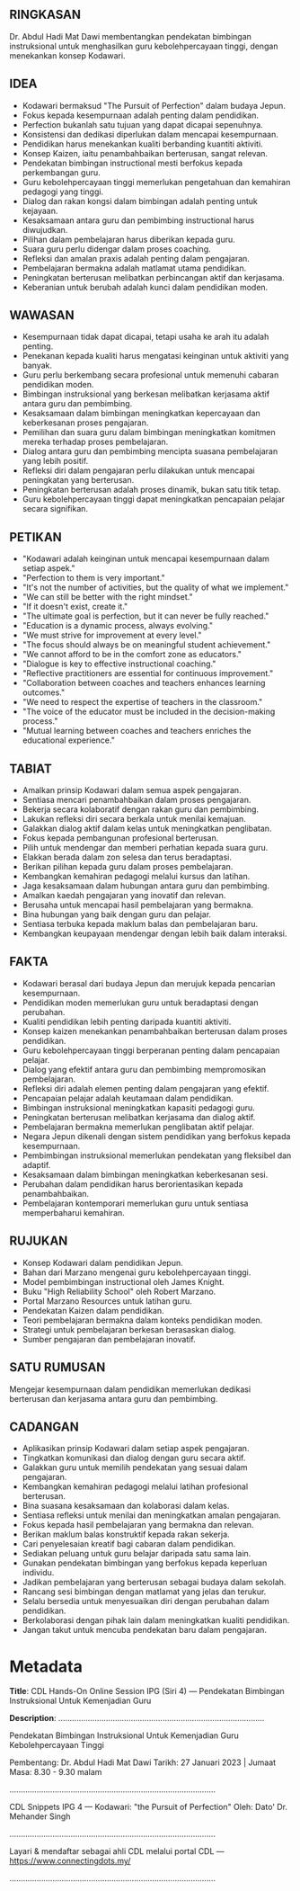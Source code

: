 ## RINGKASAN
Dr. Abdul Hadi Mat Dawi membentangkan pendekatan bimbingan instruksional untuk menghasilkan guru kebolehpercayaan tinggi, dengan menekankan konsep Kodawari.

## IDEA
- Kodawari bermaksud "The Pursuit of Perfection" dalam budaya Jepun.
- Fokus kepada kesempurnaan adalah penting dalam pendidikan.
- Perfection bukanlah satu tujuan yang dapat dicapai sepenuhnya.
- Konsistensi dan dedikasi diperlukan dalam mencapai kesempurnaan.
- Pendidikan harus menekankan kualiti berbanding kuantiti aktiviti.
- Konsep Kaizen, iaitu penambahbaikan berterusan, sangat relevan.
- Pendekatan bimbingan instructional mesti berfokus kepada perkembangan guru.
- Guru kebolehpercayaan tinggi memerlukan pengetahuan dan kemahiran pedagogi yang tinggi.
- Dialog dan rakan kongsi dalam bimbingan adalah penting untuk kejayaan.
- Kesaksamaan antara guru dan pembimbing instructional harus diwujudkan.
- Pilihan dalam pembelajaran harus diberikan kepada guru.
- Suara guru perlu didengar dalam proses coaching.
- Refleksi dan amalan praxis adalah penting dalam pengajaran.
- Pembelajaran bermakna adalah matlamat utama pendidikan.
- Peningkatan berterusan melibatkan perbincangan aktif dan kerjasama.
- Keberanian untuk berubah adalah kunci dalam pendidikan moden.

## WAWASAN
- Kesempurnaan tidak dapat dicapai, tetapi usaha ke arah itu adalah penting.
- Penekanan kepada kualiti harus mengatasi keinginan untuk aktiviti yang banyak.
- Guru perlu berkembang secara profesional untuk memenuhi cabaran pendidikan moden.
- Bimbingan instruksional yang berkesan melibatkan kerjasama aktif antara guru dan pembimbing.
- Kesaksamaan dalam bimbingan meningkatkan kepercayaan dan keberkesanan proses pengajaran.
- Pemilihan dan suara guru dalam bimbingan meningkatkan komitmen mereka terhadap proses pembelajaran.
- Dialog antara guru dan pembimbing mencipta suasana pembelajaran yang lebih positif.
- Refleksi diri dalam pengajaran perlu dilakukan untuk mencapai peningkatan yang berterusan.
- Peningkatan berterusan adalah proses dinamik, bukan satu titik tetap.
- Guru kebolehpercayaan tinggi dapat meningkatkan pencapaian pelajar secara signifikan.

## PETIKAN
- "Kodawari adalah keinginan untuk mencapai kesempurnaan dalam setiap aspek."
- "Perfection to them is very important."
- "It's not the number of activities, but the quality of what we implement."
- "We can still be better with the right mindset."
- "If it doesn't exist, create it."
- "The ultimate goal is perfection, but it can never be fully reached."
- "Education is a dynamic process, always evolving."
- "We must strive for improvement at every level."
- "The focus should always be on meaningful student achievement."
- "We cannot afford to be in the comfort zone as educators."
- "Dialogue is key to effective instructional coaching."
- "Reflective practitioners are essential for continuous improvement."
- "Collaboration between coaches and teachers enhances learning outcomes."
- "We need to respect the expertise of teachers in the classroom."
- "The voice of the educator must be included in the decision-making process."
- "Mutual learning between coaches and teachers enriches the educational experience."

## TABIAT
- Amalkan prinsip Kodawari dalam semua aspek pengajaran.
- Sentiasa mencari penambahbaikan dalam proses pengajaran.
- Bekerja secara kolaboratif dengan rakan guru dan pembimbing.
- Lakukan refleksi diri secara berkala untuk menilai kemajuan.
- Galakkan dialog aktif dalam kelas untuk meningkatkan penglibatan.
- Fokus kepada pembangunan profesional berterusan.
- Pilih untuk mendengar dan memberi perhatian kepada suara guru.
- Elakkan berada dalam zon selesa dan terus beradaptasi.
- Berikan pilihan kepada guru dalam proses pembelajaran.
- Kembangkan kemahiran pedagogi melalui kursus dan latihan.
- Jaga kesaksamaan dalam hubungan antara guru dan pembimbing.
- Amalkan kaedah pengajaran yang inovatif dan relevan.
- Berusaha untuk mencapai hasil pembelajaran yang bermakna.
- Bina hubungan yang baik dengan guru dan pelajar.
- Sentiasa terbuka kepada maklum balas dan pembelajaran baru.
- Kembangkan keupayaan mendengar dengan lebih baik dalam interaksi.

## FAKTA
- Kodawari berasal dari budaya Jepun dan merujuk kepada pencarian kesempurnaan.
- Pendidikan moden memerlukan guru untuk beradaptasi dengan perubahan.
- Kualiti pendidikan lebih penting daripada kuantiti aktiviti.
- Konsep kaizen menekankan penambahbaikan berterusan dalam proses pendidikan.
- Guru kebolehpercayaan tinggi berperanan penting dalam pencapaian pelajar.
- Dialog yang efektif antara guru dan pembimbing mempromosikan pembelajaran.
- Refleksi diri adalah elemen penting dalam pengajaran yang efektif.
- Pencapaian pelajar adalah keutamaan dalam pendidikan.
- Bimbingan instruksional meningkatkan kapasiti pedagogi guru.
- Peningkatan berterusan melibatkan kerjasama dan dialog aktif.
- Pembelajaran bermakna memerlukan penglibatan aktif pelajar.
- Negara Jepun dikenali dengan sistem pendidikan yang berfokus kepada kesempurnaan.
- Pembimbingan instruksional memerlukan pendekatan yang fleksibel dan adaptif.
- Kesaksamaan dalam bimbingan meningkatkan keberkesanan sesi.
- Perubahan dalam pendidikan harus berorientasikan kepada penambahbaikan.
- Pembelajaran kontemporari memerlukan guru untuk sentiasa memperbaharui kemahiran.

## RUJUKAN
- Konsep Kodawari dalam pendidikan Jepun.
- Bahan dari Marzano mengenai guru kebolehpercayaan tinggi.
- Model pembimbingan instructional oleh James Knight.
- Buku "High Reliability School" oleh Robert Marzano.
- Portal Marzano Resources untuk latihan guru.
- Pendekatan Kaizen dalam pendidikan.
- Teori pembelajaran bermakna dalam konteks pendidikan moden.
- Strategi untuk pembelajaran berkesan berasaskan dialog.
- Sumber pengajaran dan pembelajaran inovatif.

## SATU RUMUSAN
Mengejar kesempurnaan dalam pendidikan memerlukan dedikasi berterusan dan kerjasama antara guru dan pembimbing. 

## CADANGAN
- Aplikasikan prinsip Kodawari dalam setiap aspek pengajaran.
- Tingkatkan komunikasi dan dialog dengan guru secara aktif.
- Galakkan guru untuk memilih pendekatan yang sesuai dalam pengajaran.
- Kembangkan kemahiran pedagogi melalui latihan profesional berterusan.
- Bina suasana kesaksamaan dan kolaborasi dalam kelas.
- Sentiasa refleksi untuk menilai dan meningkatkan amalan pengajaran.
- Fokus kepada hasil pembelajaran yang bermakna dan relevan.
- Berikan maklum balas konstruktif kepada rakan sekerja.
- Cari penyelesaian kreatif bagi cabaran dalam pendidikan.
- Sediakan peluang untuk guru belajar daripada satu sama lain.
- Gunakan pendekatan bimbingan yang berfokus kepada keperluan individu.
- Jadikan pembelajaran yang berterusan sebagai budaya dalam sekolah.
- Rancang sesi bimbingan dengan matlamat yang jelas dan terukur.
- Selalu bersedia untuk menyesuaikan diri dengan perubahan dalam pendidikan.
- Berkolaborasi dengan pihak lain dalam meningkatkan kualiti pendidikan.
- Jangan takut untuk mencuba pendekatan baru dalam pengajaran.

# Metadata
**Title**: CDL Hands-On Online Session IPG (Siri 4) — Pendekatan Bimbingan Instruksional Untuk Kemenjadian Guru

**Description**: ...........................................................................................

Pendekatan Bimbingan Instruksional Untuk Kemenjadian Guru Kebolehpercayaan Tinggi

Pembentang: Dr. Abdul Hadi Mat Dawi
Tarikh: 27 Januari 2023   |   Jumaat
Masa: 8.30 - 9.30 malam

...........................................................................................

CDL Snippets IPG 4 — Kodawari: "the Pursuit of Perfection"
Oleh: Dato' Dr. Mehander Singh

...........................................................................................

Layari & mendaftar sebagai ahli CDL melalui portal CDL — https://www.connectingdots.my/

...........................................................................................